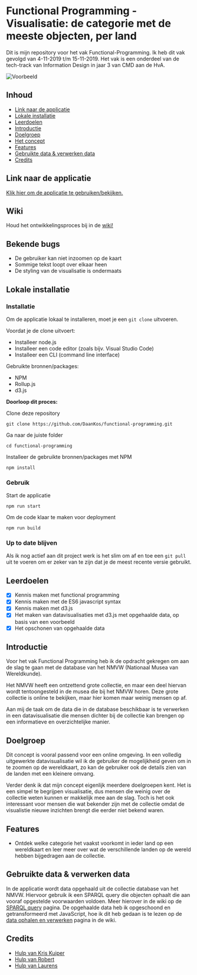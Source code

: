 # Functional Programming - Visualisatie: de categorie met de meeste objecten, per land


Dit is mijn repository voor het vak Functional-Programming. Ik heb dit vak gevolgd van 4-11-2019 t/m 15-11-2019. Het vak is een onderdeel van de tech-track van Information Design in jaar 3 van CMD aan de HvA.

![Voorbeeld](https://i.imgur.com/1PNRHYR.png)

## Inhoud
* [Link naar de applicatie](#link-naar-de-applicatie)
* [Lokale installatie](#lokale-installatie)
* [Leerdoelen](#leerdoelen)
* [Introductie](#introductie)
* [Doelgroep](#doelgroep)
* [Het concept](#het-concept)
* [Features](#features)
* [Gebruikte data & verwerken data](#gebruikte-data--verwerken-data)
* [Credits](#credits)

## Link naar de applicatie
[Klik hier om de applicatie te gebruiken/bekijken.](https://fervent-bartik-34cd02.netlify.com/)

## Wiki
Houd het ontwikkelingsproces bij in de [wiki!](https://github.com/DaanKos/functional-programming/wiki)

## Bekende bugs
* De gebruiker kan niet inzoomen op de kaart
* Sommige tekst loopt over elkaar heen
* De styling van de visualisatie is ondermaats

## Lokale installatie
### Installatie
Om de applicatie lokaal te installeren, moet je een ```git clone``` uitvoeren.

Voordat je de clone uitvoert:
* Installeer node.js
* Installeer een code editor (zoals bijv. Visual Studio Code)
* Installeer een CLI (command line interface)

Gebruikte bronnen/packages:
* NPM
* Rollup.js
* d3.js

**Doorloop dit proces:**

Clone deze repository
```
git clone https://github.com/DaanKos/functional-programming.git
```

Ga naar de juiste folder
```
cd functional-programming
```

Installeer de gebruikte bronnen/packages met NPM
```
npm install
```

### Gebruik
Start de applicatie
```
npm run start
```

Om de code klaar te maken voor deployment
```
npm run build
```

### Up to date blijven
Als ik nog actief aan dit project werk is het slim om af en toe een ```git pull``` uit te voeren om er zeker van te zijn dat je de meest recente versie gebruikt.

## Leerdoelen
- [x] Kennis maken met functional programming
- [x] Kennis maken met de ES6 javascript syntax
- [x] Kennis maken met d3.js
- [x] Het maken van datavisualisaties met d3.js met opgehaalde data, op basis van een voorbeeld
- [x] Het opschonen van opgehaalde data

## Introductie
Voor het vak Functional Programming heb ik de opdracht gekregen om aan de slag te gaan met de database van het NMVW (Nationaal Musea van Wereldkunde).

Het NMVW heeft een ontzettend grote collectie, en maar een deel hiervan wordt tentoongesteld in de musea die bij het NMVW horen. 
Deze grote collectie is online te bekijken, maar hier komen maar weinig mensen op af.

Aan mij de taak om de data die in de database beschikbaar is te verwerken in een datavisualisatie die mensen dichter bij de collectie kan brengen op een informatieve en overzichtelijke manier.

## Doelgroep
Dit concept is vooral passend voor een online omgeving. In een volledig uitgewerkte datavisualisatie wil ik de gebruiker de mogelijkheid geven om in te zoomen op de wereldkaart, zo kan de gebruiker ook de details zien van de landen met een kleinere omvang.

Verder denk ik dat mijn concept eigenlijk meerdere doelgroepen kent. Het is een simpel te begrijpen visualisatie, dus mensen die weinig over de collectie weten kunnen er makkelijk mee aan de slag. Toch is het ook interessant voor mensen die wat bekender zijn met de collectie omdat de visualistie nieuwe inzichten brengt die eerder niet bekend waren.

## Features
* Ontdek welke categorie het vaakst voorkomt in ieder land op een wereldkaart en leer meer over wat de verschillende landen op de wereld hebben bijgedragen aan de collectie.

## Gebruikte data & verwerken data
In de applicatie wordt data opgehaald uit de collectie database van het NMVW. Hiervoor gebruik ik een SPARQL query die objecten ophaalt die aan vooraf opgestelde voorwaarden voldoen. Meer hierover in de wiki op de [SPARQL query](https://github.com/DaanKos/functional-programming/wiki/SPARQL-query) pagina. De opgehaalde data heb ik opgeschoond en getransformeerd met JavaScript, hoe ik dit heb gedaan is te lezen op de  [data ophalen en verwerken](https://github.com/DaanKos/functional-programming/wiki/Data-ophalen-en-verwerken) pagina in de wiki.

## Credits
* [Hulp van Kris Kuiper](https://github.com/kriskuiper)
* [Hulp van Robert](https://github.com/roberrrt-s)
* [Hulp van Laurens](https://github.com/razpudding)
